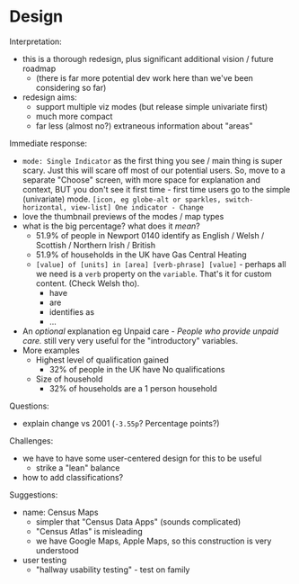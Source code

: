 # Design

Interpretation:

- this is a thorough redesign, plus significant additional vision / future roadmap
  - (there is far more potential dev work here than we've been considering so far)
- redesign aims:
  - support multiple viz modes (but release simple univariate first)
  - much more compact
  - far less (almost no?) extraneous information about "areas"

Immediate response:

- `mode: Single Indicator` as the first thing you see / main thing is super scary. Just this will scare off most of our potential users. So, move to a separate "Choose" screen, with more space for explanation and context, BUT you don't see it first time - first time users go to the simple (univariate) mode. `[icon, eg globe-alt or sparkles, switch-horizontal, view-list] One indicator - Change`
- love the thumbnail previews of the modes / map types
- what is the big percentage? what does it _mean_?
  - 51.9% of people in Newport 0140 identify as English / Welsh / Scottish / Northern Irish / British
  - 51.9% of households in the UK have Gas Central Heating
  - `[value] of [units] in [area] [verb-phrase] [value]` - perhaps all we need is a `verb` property on the `variable`. That's it for custom content. (Check Welsh tho).
    - have
    - are
    - identifies as
    - ...
- An _optional_ explanation eg Unpaid care - _People who provide unpaid care._ still very very useful for the "introductory" variables.
- More examples
  - Highest level of qualification gained
    - 32% of people in the UK have No qualifications
  - Size of household
    - 32% of households are a 1 person household

Questions:

- explain change vs 2001 (`-3.55p`? Percentage points?)

Challenges:

- we have to have some user-centered design for this to be useful
  - strike a "lean" balance
- how to add classifications?

Suggestions:

- name: Census Maps
  - simpler that "Census Data Apps" (sounds complicated)
  - "Census Atlas" is misleading
  - we have Google Maps, Apple Maps, so this construction is very understood
- user testing
  - "hallway usability testing" - test on family
